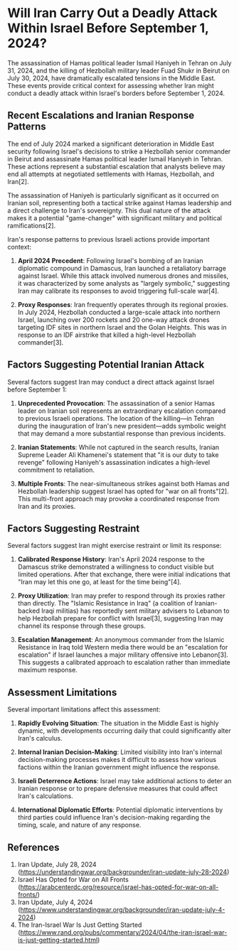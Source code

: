 # Will Iran Carry Out a Deadly Attack Within Israel Before September 1, 2024?

The assassination of Hamas political leader Ismail Haniyeh in Tehran on July 31, 2024, and the killing of Hezbollah military leader Fuad Shukr in Beirut on July 30, 2024, have dramatically escalated tensions in the Middle East. These events provide critical context for assessing whether Iran might conduct a deadly attack within Israel's borders before September 1, 2024.

## Recent Escalations and Iranian Response Patterns

The end of July 2024 marked a significant deterioration in Middle East security following Israel's decisions to strike a Hezbollah senior commander in Beirut and assassinate Hamas political leader Ismail Haniyeh in Tehran. These actions represent a substantial escalation that analysts believe may end all attempts at negotiated settlements with Hamas, Hezbollah, and Iran[2].

The assassination of Haniyeh is particularly significant as it occurred on Iranian soil, representing both a tactical strike against Hamas leadership and a direct challenge to Iran's sovereignty. This dual nature of the attack makes it a potential "game-changer" with significant military and political ramifications[2].

Iran's response patterns to previous Israeli actions provide important context:

1. **April 2024 Precedent**: Following Israel's bombing of an Iranian diplomatic compound in Damascus, Iran launched a retaliatory barrage against Israel. While this attack involved numerous drones and missiles, it was characterized by some analysts as "largely symbolic," suggesting Iran may calibrate its responses to avoid triggering full-scale war[4].

2. **Proxy Responses**: Iran frequently operates through its regional proxies. In July 2024, Hezbollah conducted a large-scale attack into northern Israel, launching over 200 rockets and 20 one-way attack drones targeting IDF sites in northern Israel and the Golan Heights. This was in response to an IDF airstrike that killed a high-level Hezbollah commander[3].

## Factors Suggesting Potential Iranian Attack

Several factors suggest Iran may conduct a direct attack against Israel before September 1:

1. **Unprecedented Provocation**: The assassination of a senior Hamas leader on Iranian soil represents an extraordinary escalation compared to previous Israeli operations. The location of the killing—in Tehran during the inauguration of Iran's new president—adds symbolic weight that may demand a more substantial response than previous incidents.

2. **Iranian Statements**: While not captured in the search results, Iranian Supreme Leader Ali Khamenei's statement that "it is our duty to take revenge" following Haniyeh's assassination indicates a high-level commitment to retaliation.

3. **Multiple Fronts**: The near-simultaneous strikes against both Hamas and Hezbollah leadership suggest Israel has opted for "war on all fronts"[2]. This multi-front approach may provoke a coordinated response from Iran and its proxies.

## Factors Suggesting Restraint

Several factors suggest Iran might exercise restraint or limit its response:

1. **Calibrated Response History**: Iran's April 2024 response to the Damascus strike demonstrated a willingness to conduct visible but limited operations. After that exchange, there were initial indications that "Iran may let this one go, at least for the time being"[4].

2. **Proxy Utilization**: Iran may prefer to respond through its proxies rather than directly. The "Islamic Resistance in Iraq" (a coalition of Iranian-backed Iraqi militias) has reportedly sent military advisers to Lebanon to help Hezbollah prepare for conflict with Israel[3], suggesting Iran may channel its response through these groups.

3. **Escalation Management**: An anonymous commander from the Islamic Resistance in Iraq told Western media there would be an "escalation for escalation" if Israel launches a major military offensive into Lebanon[3]. This suggests a calibrated approach to escalation rather than immediate maximum response.

## Assessment Limitations

Several important limitations affect this assessment:

1. **Rapidly Evolving Situation**: The situation in the Middle East is highly dynamic, with developments occurring daily that could significantly alter Iran's calculus.

2. **Internal Iranian Decision-Making**: Limited visibility into Iran's internal decision-making processes makes it difficult to assess how various factions within the Iranian government might influence the response.

3. **Israeli Deterrence Actions**: Israel may take additional actions to deter an Iranian response or to prepare defensive measures that could affect Iran's calculations.

4. **International Diplomatic Efforts**: Potential diplomatic interventions by third parties could influence Iran's decision-making regarding the timing, scale, and nature of any response.

## References

1. Iran Update, July 28, 2024 (https://understandingwar.org/backgrounder/iran-update-july-28-2024)
2. Israel Has Opted for War on All Fronts (https://arabcenterdc.org/resource/israel-has-opted-for-war-on-all-fronts/)
3. Iran Update, July 4, 2024 (https://www.understandingwar.org/backgrounder/iran-update-july-4-2024)
4. The Iran-Israel War Is Just Getting Started (https://www.rand.org/pubs/commentary/2024/04/the-iran-israel-war-is-just-getting-started.html)